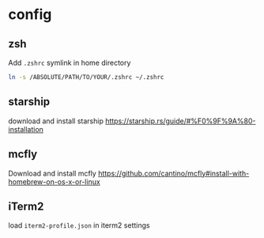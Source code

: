 # config

## zsh

Add `.zshrc` symlink in home directory

```sh
ln -s /ABSOLUTE/PATH/TO/YOUR/.zshrc ~/.zshrc
```

## starship

download and install starship <https://starship.rs/guide/#%F0%9F%9A%80-installation>

## mcfly
Download and install mcfly https://github.com/cantino/mcfly#install-with-homebrew-on-os-x-or-linux

## iTerm2

load `iterm2-profile.json` in iterm2 settings

